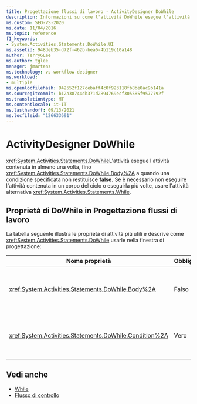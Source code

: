 ```yaml
---
title: Progettazione flussi di lavoro - ActivityDesigner DoWhile
description: Informazioni su come l'attività DoWhile esegue l'attività contenuta nel corpo almeno una volta, fino a quando una condizione specificata non restituisce false.
ms.custom: SEO-VS-2020
ms.date: 11/04/2016
ms.topic: reference
f1_keywords:
- System.Activities.Statements.DoWhile.UI
ms.assetid: 948deb35-d72f-462b-bea6-4b119c10a148
author: TerryGLee
ms.author: tglee
manager: jmartens
ms.technology: vs-workflow-designer
ms.workload:
- multiple
ms.openlocfilehash: 942552f127cebaff4c0f923118fb8be0ac9b141a
ms.sourcegitcommit: b12a38744db371d2894769ecf305585f9577792f
ms.translationtype: MT
ms.contentlocale: it-IT
ms.lasthandoff: 09/13/2021
ms.locfileid: "126633691"
---
```

# <a name="dowhile-activity-designer"></a>ActivityDesigner DoWhile

<xref:System.Activities.Statements.DoWhile>L'attività esegue l'attività contenuta in almeno una volta, fino <xref:System.Activities.Statements.DoWhile.Body%2A> a quando una condizione specificata non restituisce **false.** Se è necessario non eseguire l'attività contenuta in un corpo del ciclo o eseguirla più volte, usare l'attività alternativa <xref:System.Activities.Statements.While>.

## <a name="dowhile-properties-in-the-workflow-designer"></a>Proprietà di DoWhile in Progettazione flussi di lavoro

La tabella seguente illustra le proprietà di attività più utili e descrive come <xref:System.Activities.Statements.DoWhile> usarle nella finestra di progettazione:

|Nome proprietà|Obbligatoria|Utilizzo|
|-|--------------|-|
|<xref:System.Activities.Statements.DoWhile.Body%2A>|Falso|Attività da eseguire mentre la condizione è **true.** Per aggiungere l'attività, rilasciare un'attività dalla casella degli strumenti nella casella <xref:System.Activities.Statements.DoWhile.Body%2A> **Corpo** dell'ActivityDesigner **DoWhile** con il testo del suggerimento "Drop Activity Here".|
|<xref:System.Activities.Statements.DoWhile.Condition%2A>|Vero|Condizione da valutare prima di ogni iterazione del ciclo. Per impostare <xref:System.Activities.Statements.DoWhile.Condition%2A> , digitare un Visual Basic nella casella **Condizione** dell'ActivityDesigner **DoWhile** o nella griglia delle proprietà.|

## <a name="see-also"></a>Vedi anche

- [While](../workflow-designer/while-activity-designer.md)
- [Flusso di controllo](../workflow-designer/control-flow-activity-designers.md)